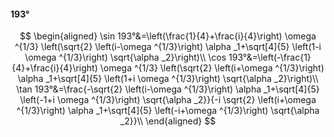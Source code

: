 #### 193°

$$
\begin{aligned}
\sin 193°&=\left(\frac{1}{4}+\frac{i}{4}\right) \omega ^{1/3} \left(\sqrt{2} \left(i-\omega ^{1/3}\right) \alpha _1+\sqrt[4]{5} \left(1-i \omega ^{1/3}\right)
\sqrt{\alpha _2}\right)\\
\cos 193°&=\left(-\frac{1}{4}+\frac{i}{4}\right) \omega ^{1/3} \left(\sqrt{2} \left(i+\omega ^{1/3}\right) \alpha _1+\sqrt[4]{5} \left(1+i \omega ^{1/3}\right)
\sqrt{\alpha _2}\right)\\
\tan 193°&=\frac{-\sqrt{2} \left(i-\omega ^{1/3}\right) \alpha _1+\sqrt[4]{5} \left(-1+i \omega ^{1/3}\right) \sqrt{\alpha _2}}{-i \sqrt{2} \left(i+\omega ^{1/3}\right)
\alpha _1+\sqrt[4]{5} \left(-i+\omega ^{1/3}\right) \sqrt{\alpha _2}}\\
\end{aligned}
$$

